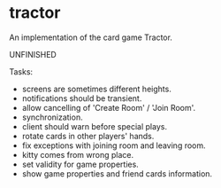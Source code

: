 tractor
=======

An implementation of the card game Tractor.

UNFINISHED

Tasks:
* screens are sometimes different heights.
* notifications should be transient.
* allow cancelling of 'Create Room' / 'Join Room'.
* synchronization.
* client should warn before special plays.
* rotate cards in other players' hands.
* fix exceptions with joining room and leaving room.
* kitty comes from wrong place.
* set validity for game properties.
* show game properties and friend cards information.
